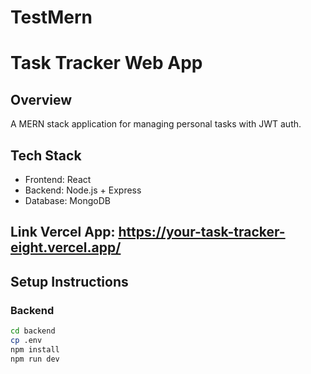 # TestMern
# Task Tracker Web App

## Overview
A MERN stack application for managing personal tasks with JWT auth.

## Tech Stack
- Frontend: React
- Backend: Node.js + Express
- Database: MongoDB
## Link Vercel App: https://your-task-tracker-eight.vercel.app/


## Setup Instructions

### Backend
```bash
cd backend
cp .env
npm install
npm run dev

